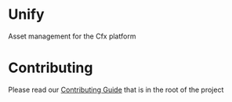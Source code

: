 # Unify
Asset management for the Cfx platform

# Contributing
Please read our [Contributing Guide](./CONTRIBUTING.md) that is in the root of the project